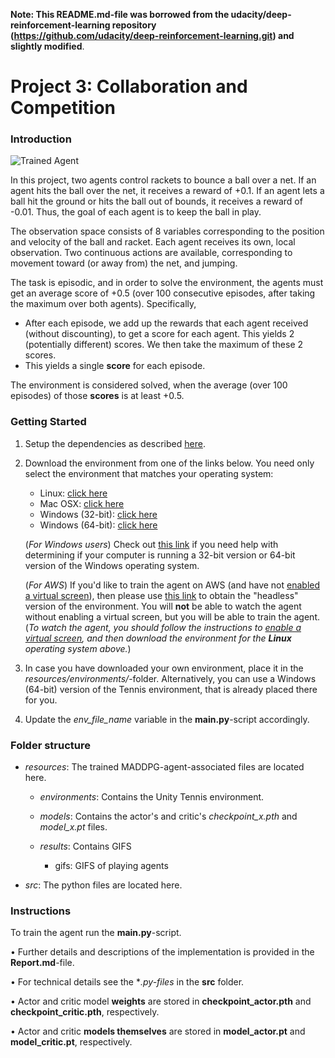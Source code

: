 [//]: # (Image References)

[image1]: https://user-images.githubusercontent.com/10624937/42135623-e770e354-7d12-11e8-998d-29fc74429ca2.gif "Trained Agent"

**Note: This README.md-file was borrowed from the udacity/deep-reinforcement-learning repository  
(https://github.com/udacity/deep-reinforcement-learning.git) and slightly modified**.

# Project 3: Collaboration and Competition

### Introduction

![Trained Agent][image1]

In this project, two agents control rackets to bounce a ball over a net. If an agent hits the ball over the net, it receives a reward of +0.1.  If an agent lets a ball hit the ground or hits the ball out of bounds, it receives a reward of -0.01.  Thus, the goal of each agent is to keep the ball in play.

The observation space consists of 8 variables corresponding to the position and velocity of the ball and racket. Each agent receives its own, local observation.  Two continuous actions are available, corresponding to movement toward (or away from) the net, and jumping. 

The task is episodic, and in order to solve the environment, the agents must get an average score of +0.5 (over 100 consecutive episodes, after taking the maximum over both agents). Specifically,

- After each episode, we add up the rewards that each agent received (without discounting), to get a score for each agent. This yields 2 (potentially different) scores. We then take the maximum of these 2 scores.
- This yields a single **score** for each episode.

The environment is considered solved, when the average (over 100 episodes) of those **scores** is at least +0.5.

### Getting Started

1. Setup the dependencies as described [here](https://github.com/udacity/deep-reinforcement-learning/blob/master/README.md).

2. Download the environment from one of the links below. You need only select the environment that matches your operating system:
    - Linux: [click here](https://s3-us-west-1.amazonaws.com/udacity-drlnd/P3/Tennis/Tennis_Linux.zip)
    - Mac OSX: [click here](https://s3-us-west-1.amazonaws.com/udacity-drlnd/P3/Tennis/Tennis.app.zip)
    - Windows (32-bit): [click here](https://s3-us-west-1.amazonaws.com/udacity-drlnd/P3/Tennis/Tennis_Windows_x86.zip)
    - Windows (64-bit): [click here](https://s3-us-west-1.amazonaws.com/udacity-drlnd/P3/Tennis/Tennis_Windows_x86_64.zip)
    
    (_For Windows users_) Check out [this link](https://support.microsoft.com/en-us/help/827218/how-to-determine-whether-a-computer-is-running-a-32-bit-version-or-64) if you need help with determining if your computer is running a 32-bit version or 64-bit version of the Windows operating system.

    (_For AWS_) If you'd like to train the agent on AWS (and have not [enabled a virtual screen](https://github.com/Unity-Technologies/ml-agents/blob/master/docs/Training-on-Amazon-Web-Service.md)), then please use [this link](https://s3-us-west-1.amazonaws.com/udacity-drlnd/P3/Tennis/Tennis_Linux_NoVis.zip) to obtain the "headless" version of the environment.  You will **not** be able to watch the agent without enabling a virtual screen, but you will be able to train the agent.  (_To watch the agent, you should follow the instructions to [enable a virtual screen](https://github.com/Unity-Technologies/ml-agents/blob/master/docs/Training-on-Amazon-Web-Service.md), and then download the environment for the **Linux** operating system above._)

3. In case you have downloaded your own environment, place it in the *resources/environments/*-folder. 
Alternatively, you can use a Windows (64-bit) version of the Tennis environment, that is already placed there for you.
 
4. Update the *env_file_name* variable in the **main.py**-script accordingly. 

### Folder structure

   - *resources*: The trained MADDPG-agent-associated files are located here.
   
      - *environments*: Contains the Unity Tennis environment.
          
      - *models*: Contains the actor's and critic's *checkpoint_x.pth* and *model_x.pt* files.
      
      - *results*: Contains GIFS
      
         - gifs: GIFS of playing agents 
    
   - *src*: The python files are located here.

### Instructions

To train the agent run the **main.py**-script. 
    
   • Further details and descriptions of the implementation is provided in the **Report.md**-file. 

   • For technical details see the **.py-files* in the **src** folder. 

   • Actor and critic model **weights** are stored in **checkpoint_actor.pth** and **checkpoint_critic.pth**, respectively.

   • Actor and critic **models themselves** are stored in **model_actor.pt** and **model_critic.pt**, respectively.